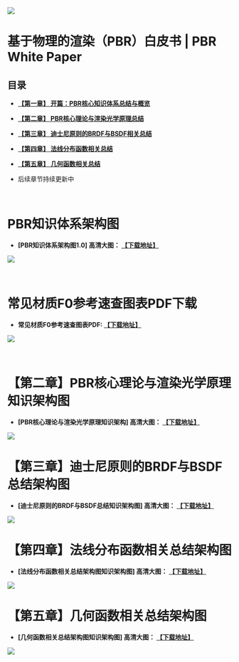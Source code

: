 

![](media/title.jpg)

# 基于物理的渲染（PBR）白皮书 | PBR White Paper
## 目录

- **[ 【第一章】 开篇：PBR核心知识体系总结与概览](https://github.com/arterta8609/PBR-White-Paper/blob/master/content/part%201/README.md)**

- **[ 【第二章】 PBR核心理论与渲染光学原理总结](https://github.com/arterta8609/PBR-White-Paper/blob/master/content/part%202/README.md)**

- **[ 【第三章】 迪士尼原则的BRDF与BSDF相关总结](https://github.com/arterta8609/PBR-White-Paper/blob/master/content/part%203/README.md)**
- **[ 【第四章】 法线分布函数相关总结](https://github.com/arterta8609/PBR-White-Paper/blob/master/content/part%204/README.md)**
- **[ 【第五章】 几何函数相关总结](https://github.com/arterta8609/PBR-White-Paper/blob/master/content/part%205/README.md)**

- 后续章节持续更新中


<br>

# PBR知识体系架构图
- **[PBR知识体系架构图1.0] 高清大图：
[【下载地址】](https://github.com/arterta8609/PBR-White-Paper/raw/master/media/PBR-White-Paper-Knowledge-Architecture-1.0.png)**


![](media/PBR-White-Paper-Knowledge-Architecture-1.0.png)


<br>



# 常见材质F0参考速查图表PDF下载

- **常见材质F0参考速查图表PDF: [【下载地址】](https://github.com/arterta8609/PBR-White-Paper/raw/master/bonus/%5BPBR-White-Paper%5D%20PBR-Material-F0-Quick-Reference-Chart.pdf)**

![](bonus/PBR-Material-F0-Quick-Reference-Chart.png)

<br>

# 【第二章】PBR核心理论与渲染光学原理知识架构图
- **[PBR核心理论与渲染光学原理知识架构] 高清大图：
[【下载地址】](https://github.com/arterta8609/PBR-White-Paper/raw/master/media/2-PBR-Core-Theory-and-Rendering-Principle-Knowledge-Architecture.png)**

![](media/2-PBR-Core-Theory-and-Rendering-Principle-Knowledge-Architecture.png)

# 【第三章】迪士尼原则的BRDF与BSDF总结架构图
- **[迪士尼原则的BRDF与BSDF总结知识架构图] 高清大图：
[【下载地址】](https://raw.githubusercontent.com/arterta8609/PBR-White-Paper/master/media/3-PBR-Disney-Principled-BRDF-BSDF-Knowledge-Architecture.png)**

![](media/3-PBR-Disney-Principled-BRDF-BSDF-Knowledge-Architecture.png)


# 【第四章】法线分布函数相关总结架构图
- **[法线分布函数相关总结架构图知识架构图] 高清大图：
[【下载地址】](https://raw.githubusercontent.com/arterta8609/PBR-White-Paper/master/media/4-PBR-The-NDF.png)**

![](media/4-PBR-The-NDF.png)

# 【第五章】几何函数相关总结架构图
- **[几何函数相关总结架构图知识架构图] 高清大图：
[【下载地址】](https://raw.githubusercontent.com/arterta8609/PBR-White-Paper/master/media/5-PBR-The-Geometry-Function.png)**

![](media/5-PBR-The-Geometry-Function.png)

